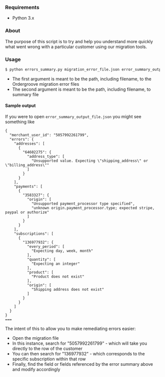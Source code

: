### Requirements
* Python 3.x


### About

The purpose of this script is to try and help you understand more quickly what went wrong
with a particular customer using our migration tools.

### Usage

```sh
$ python errors_summary.py migration_error_file.json error_summary_output_file.json
```

* The first argument is meant to be the path, including filename, to the Ordergroove migration error files
* The second argument is meant to be the path, including filename, to summary file

#### Sample output
If you were to open `error_summary_output_file.json` you might see something like

```
{
  "merchant_user_id": "5057992261799",
  "errors": {
    "addresses": [
      {
        "64602275": {
          "address_type": [
            "Unsupported value. Expecting \"shipping_address\" or \"billing_address\""
          ]
        }
      }
    ],
    "payments": [
      {
        "3583327": {
          "origin": [
            "Unsupported payment_processor type specified",
            "unknown origin.payment_processor.type; expected stripe, paypal or authorize"
          ]
        }
      }
    ],
    "subscriptions": [
      {
        "136977932": {
          "every_period": [
            "Expecting day, week, month"
          ],
          "quantity": [
            "Expecting an integer"
          ],
          "product": [
            "Product does not exist"
          ],
          "origin": [
            "Shipping address does not exist"
          ]
        }
      }
    ]
  }
}
===
```

The intent of this to allow you to make remediating errors easier:
* Open the migration file
* In this instance, search for "5057992261799" - which will take you directly to the row of the customer
* You can then search for "136977932" - which corresponds to the specific subscription within that row
* Finally, find the field or fields referenced by the error summary above and modify accordingly
